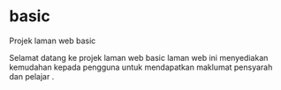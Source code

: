 # basic
Projek laman web basic

Selamat datang ke projek laman web basic
laman web ini menyediakan kemudahan kepada pengguna untuk mendapatkan maklumat pensyarah dan pelajar .

